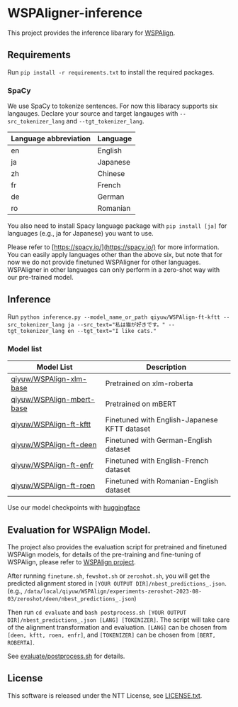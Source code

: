 # WSPAligner-inference
This project provides the inference libarary for [WSPAlign](https://github.com/qiyuw/WSPAlign).

## Requirements
Run `pip install -r requirements.txt` to install the required packages.

### SpaCy
We use SpaCy to tokenize sentences. For now this libaracy supports six langauges. Declare your source and target langauges with `--src_tokenizer_lang` and `--tgt_tokenizer_lang`.

| Language abbreviation | Language|
|-------|-------|
| en | English|
| ja | Japanese|
| zh | Chinese|
| fr | French |
| de | German |
| ro | Romanian|

You also need to install Spacy language package with `pip install [ja]` for languages (e.g., ja for Japanese) you want to use.

Please refer to [https://spacy.io/](https://spacy.io/) for more information. You can easily apply languages other than the above six, but note that for now we do not provide finetuned WSPAligner for other languages. WSPAligner in other languages can only perform in a zero-shot way with our pre-trained model.

## Inference
Run `python inference.py --model_name_or_path qiyuw/WSPAlign-ft-kftt --src_tokenizer_lang ja --src_text="私は猫が好きです。" --tgt_tokenizer_lang en --tgt_text="I like cats."`

### Model list
| Model List| Description|
|-------|-------|
|[qiyuw/WSPAlign-xlm-base](https://huggingface.co/qiyuw/WSPAlign-xlm-base) | Pretrained on xlm-roberta |
|[qiyuw/WSPAlign-mbert-base](https://huggingface.co/qiyuw/WSPAlign-mbert-base) | Pretrained on mBERT|
|[qiyuw/WSPAlign-ft-kftt](https://huggingface.co/qiyuw/WSPAlign-ft-kftt)| Finetuned with English-Japanese KFTT dataset|
|[qiyuw/WSPAlign-ft-deen](https://huggingface.co/qiyuw/WSPAlign-ft-deen)| Finetuned with German-English dataset|
[qiyuw/WSPAlign-ft-enfr](https://huggingface.co/qiyuw/WSPAlign-ft-enfr)| Finetuned with English-French dataset|
[qiyuw/WSPAlign-ft-roen](https://huggingface.co/qiyuw/WSPAlign-ft-roen)| Finetuned with Romanian-English dataset|

Use our model checkpoints with [huggingface](https://huggingface.co/)

## Evaluation for WSPAlign Model.
The project also provides the evaluation script for pretrained and finetuned WSPAlign models, for details of the pre-training and fine-tuning of WSPAlign, please refer to [WSPAlign project](https://github.com/qiyuw/WSPAlign).

After running `finetune.sh`, `fewshot.sh` or `zeroshot.sh`, you will get the predicted alignment stored in `[YOUR OUTPUT DIR]/nbest_predictions_.json`. (e.g., `/data/local/qiyuw/WSPAlign/experiments-zeroshot-2023-08-03/zeroshot/deen/nbest_predictions_.json`)

Then run `cd evaluate` and `bash postprocess.sh [YOUR OUTPUT DIR]/nbest_predictions_.json [LANG] [TOKENIZER]`. The script will take care of the alignment transformation and evaluation. `[LANG]` can be chosen from `[deen, kftt, roen, enfr]`, and `[TOKENIZER]` can be chosen from `[BERT, ROBERTA]`.

See [evaluate/postprocess.sh](evaluate/postprocess.sh) for details.

## License

This software is released under the NTT License, see [LICENSE.txt](LICENSE.txt).
